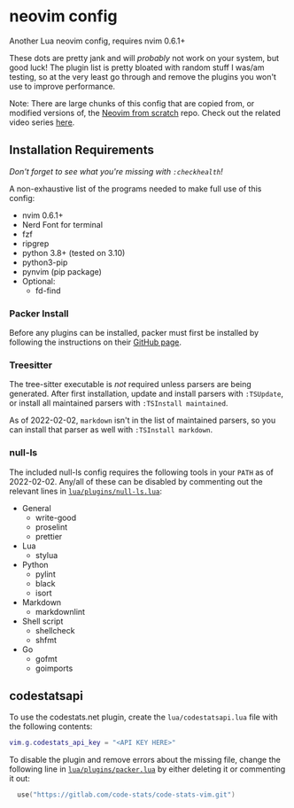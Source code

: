# neovim config

Another Lua neovim config, requires nvim 0.6.1+

These dots are pretty jank and will *probably* not work on your system, but good luck!
The plugin list is pretty bloated with random stuff I was/am testing, so at the
very least go through and remove the plugins you won't use to improve performance.

Note: There are large chunks of this config that are copied from, or modified versions
of, the [Neovim from scratch](https://github.com/LunarVim/Neovim-from-scratch) repo.
Check out the related video series
[here](https://www.youtube.com/watch?v=ctH-a-1eUME&list=PLhoH5vyxr6Qq41NFL4GvhFp-WLd5xzIzZ).

## Installation Requirements

*Don't forget to see what you're missing with `:checkhealth`!*

A non-exhaustive list of the programs needed to make full use of this config:

- nvim 0.6.1+
- Nerd Font for terminal
- fzf
- ripgrep
- python 3.8+ (tested on 3.10)
- python3-pip
- pynvim (pip package)
- Optional:
  - fd-find

### Packer Install

Before any plugins can be installed, packer must first be installed by following
the instructions on their [GitHub page](https://github.com/wbthomason/packer.nvim).

### Treesitter

The tree-sitter executable is *not* required unless parsers are being generated.
After first installation, update and install parsers with `:TSUpdate`, or
install all maintained parsers with `:TSInstall maintained`.

As of 2022-02-02, `markdown` isn't in the list of maintained parsers, so you can
install that parser as well with `:TSInstall markdown`.

### null-ls

The included null-ls config requires the following tools in your `PATH` as of 2022-02-02.
Any/all of these can be disabled by commenting out the relevant lines in
[`lua/plugins/null-ls.lua`](lua/plugins/null-ls.lua):

- General
  - write-good
  - proselint
  - prettier
- Lua
  - stylua
- Python
  - pylint
  - black
  - isort
- Markdown
  - markdownlint
- Shell script
  - shellcheck
  - shfmt
- Go
  - gofmt
  - goimports

## codestatsapi

To use the codestats.net plugin, create the `lua/codestatsapi.lua` file with the following contents:

```lua
vim.g.codestats_api_key = "<API KEY HERE>"
```

To disable the plugin and remove errors about the missing file, change the following
line in [`lua/plugins/packer.lua`](./lua/plugins/packer.lua) by either deleting it
or commenting it out:

```lua
  use("https://gitlab.com/code-stats/code-stats-vim.git")
```
